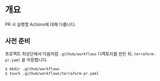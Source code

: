 # 개요

PR 시 실행할 Actions에 대해 다룹니다.

## 사전 준비

프로젝트 최상단에서 다음처럼 `.github/workflows` 디렉토리를 만든 뒤, `terraform-pr.yaml` 을 저장합니다.

```bash
$ mkdir .github/workflows
$ touch .github/workflows/terraform-pr.yaml
```
